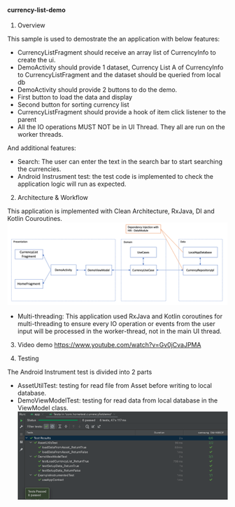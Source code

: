 #### currency-list-demo
1. Overview
   
This sample is used to demostrate the an application with below features:
- CurrencyListFragment should receive an array list of CurrencyInfo to create the ui.
- DemoActivity should provide 1 dataset, Currency List A of CurrencyInfo to
  CurrencyListFragment and the dataset should be queried from local db
- DemoActivity should provide 2 buttons to do the demo.
- First button to load the data and display
- Second button for sorting currency list
- CurrencyListFragment should provide a hook of item click listener to the parent
- All the IO operations MUST NOT be in UI Thread. They all are run on the worker threads.

And additional features:
- Search: The user can enter the text in the search bar to start searching the currencies.
- Android Instrusment test: the test code is implemented to check the application logic will run as expected.

2. Architecture & Workflow
   
This application is implemented with Clean Architecture, RxJava, DI and Kotlin Couroutines.
   ![alt text](https://github.com/KieuThang/currency-list-demo/blob/main/app/src/main/architecture.png?raw=true)

* Multi-threading:
This application used RxJava and Kotlin coroutines for multi-threading to ensure every IO operation
or events from the user input will be processed in the worker-thread, not in the main UI thread.

3. Video demo
   https://www.youtube.com/watch?v=Gv0jCvaJPMA

4. Testing
   
The Android Instrument test is divided into 2 parts
- AssetUtilTest: testing for read file from Asset before writing to local database.
- DemoViewModelTest: testing for read data from local database in the ViewModel class.
  ![alt text](https://github.com/KieuThang/currency-list-demo/blob/main/app/src/main/android_test_result.png?raw=true)
